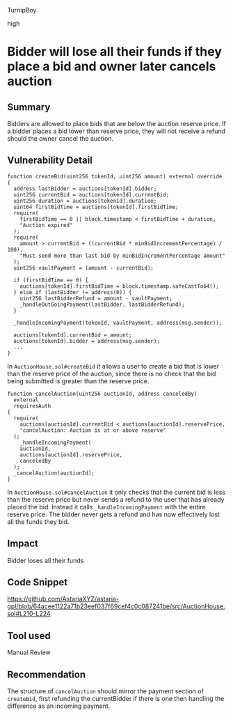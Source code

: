 TurnipBoy

high

# Bidder will lose all their funds if they place a bid and owner later cancels auction

## Summary

Bidders are allowed to place bids that are below the auction reserve price. If a bidder places a bid lower than reserve price, they will not receive a refund should the owner cancel the auction.

## Vulnerability Detail

    function createBid(uint256 tokenId, uint256 amount) external override {
      address lastBidder = auctions[tokenId].bidder;
      uint256 currentBid = auctions[tokenId].currentBid;
      uint256 duration = auctions[tokenId].duration;
      uint64 firstBidTime = auctions[tokenId].firstBidTime;
      require(
        firstBidTime == 0 || block.timestamp < firstBidTime + duration,
        "Auction expired"
      );
      require(
        amount > currentBid + ((currentBid * minBidIncrementPercentage) / 100),
        "Must send more than last bid by minBidIncrementPercentage amount"
      );
      uint256 vaultPayment = (amount - currentBid);

      if (firstBidTime == 0) {
        auctions[tokenId].firstBidTime = block.timestamp.safeCastTo64();
      } else if (lastBidder != address(0)) {
        uint256 lastBidderRefund = amount - vaultPayment;
        _handleOutGoingPayment(lastBidder, lastBidderRefund);
      }

      _handleIncomingPayment(tokenId, vaultPayment, address(msg.sender));

      auctions[tokenId].currentBid = amount;
      auctions[tokenId].bidder = address(msg.sender);
      ...
    }

In `AuctionHouse.sol#createBid` it allows a user to create a bid that is lower than the reserve price of the auction, since there is no check that the bid being submitted is greater than the reserve price. 

    function cancelAuction(uint256 auctionId, address canceledBy)
      external
      requiresAuth
    {
      require(
        auctions[auctionId].currentBid < auctions[auctionId].reservePrice,
        "cancelAuction: Auction is at or above reserve"
      );
        _handleIncomingPayment(
        auctionId,
        auctions[auctionId].reservePrice,
        canceledBy
      );
      _cancelAuction(auctionId);
    }

In `AuctionHouse.sol#cancelAuction` it only checks that the current bid is less than the reserve price but never sends a refund to the user that has already placed the bid. Instead it calls `_handleIncomingPayment` with the entire reserve price. The bidder never gets a refund and has now effectively lost all the funds they bid.

## Impact

Bidder loses all their funds

## Code Snippet

https://github.com/AstariaXYZ/astaria-gpl/blob/64acee1122a71b23eef037f69cef4c0c087241be/src/AuctionHouse.sol#L210-L224

## Tool used

Manual Review

## Recommendation

The structure of `cancelAuction` should mirror the payment section of `createBid`, first refunding the currentBidder if there is one then handling the difference as an incoming payment.
